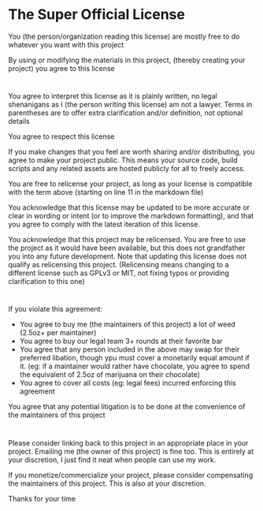 # The Super Official License

You (the person/organization reading this license) are mostly free to do whatever you want with this project

By using or modifying the materials in this project, (thereby creating your project) you agree to this license
#
You agree to interpret this license as it is plainly written, no legal shenanigans as I (the person writing this license) am not a lawyer. Terms in parentheses are to offer extra clarification and/or definition, not optional details

You agree to respect this license

If you make changes that you feel are worth sharing and/or distributing, you agree to make your project public. This means your source code, build scripts and any related assets are hosted publicly for all to freely access.

You are free to relicense your project, as long as your license is compatible with the term above (starting on line 11 in the markdown file)

You acknowledge that this license may be updated to be more accurate or clear in wording or intent (or to improve the markdown formatting), and that you agree to comply with the latest iteration of this license.

You acknowledge that this project may be relicensed. You are free to use the project as it would have been available, but this does not grandfather you into any future development. Note that updating this license does not qualify as relicensing this project. (Relicensing means changing to a different license such as GPLv3 or MIT, not fixing typos or providing clarification to this one)
#
If you violate this agreement:
* You agree to buy me (the maintainers of this project) a lot of weed (2.5oz+ per maintainer)
* You agree to buy our legal team 3+ rounds at their favorite bar
* You agree that any person included in the above may swap for their preferred libation, though ypu must cover a monetarily equal amount if it. (eg: if a maintainer would rather have chocolate, you agree to spend the equivalent of 2.5oz of marijuana on their chocolate)
* You agree to cover all costs (eg: legal fees) incurred enforcing this agreement

You agree that any potential litigation is to be done at the convenience of the maintainers of this project
#
Please consider linking back to this project in an appropriate place in your project. Emailing me (the owner of this project) is fine too. This is entirely at your discretion, I just find it neat when people can use my work.

If you monetize/commercialize your project, please consider compensating the maintainers of this project. This is also at your discretion.

Thanks for your time